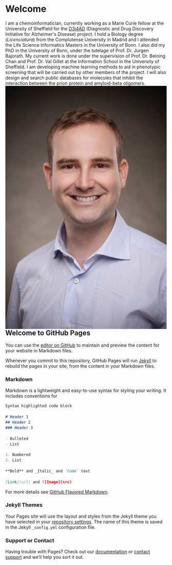# Welcome

I am a chemoinformatician, currently working as a Marie Curie fellow at the University of Sheffield for the [D3i4AD](https://sites.google.com/site/d3i4adiapp/) (Diagnostic and Drug Discovery Initiative for Alzheimer's Disease) project. I hold a Biology degree (_Licenciatura_) from the Complutense University in Madrid and I attended the Life Science Informatics Masters in the University of Bonn. I also did my PhD in the University of Bonn, under the tutelage of Prof. Dr. Jurgen Bajorath. My current work is done under the supervision of Prof. Dr. Beining Chan and Prof. Dr. Val Gillet at the Information School in the University of Sheffield. I am developing machine learning methods to aid in phenotypic screening that will be carried out by other members of the project. I will also design and search public databases for molecules that inhibit the interaction between the prion protein and amyloid-beta oligomers. 
<img style="float: right;" src="/images/FOTOBONN-IMG_9461.jpeg">

## Welcome to GitHub Pages

You can use the [editor on GitHub](https://github.com/adlvdl/adlvdl.github.io/edit/master/index.md) to maintain and preview the content for your website in Markdown files.

Whenever you commit to this repository, GitHub Pages will run [Jekyll](https://jekyllrb.com/) to rebuild the pages in your site, from the content in your Markdown files.

### Markdown

Markdown is a lightweight and easy-to-use syntax for styling your writing. It includes conventions for

```markdown
Syntax highlighted code block

# Header 1
## Header 2
### Header 3

- Bulleted
- List

1. Numbered
2. List

**Bold** and _Italic_ and `Code` text

[Link](url) and ![Image](src)
```

For more details see [GitHub Flavored Markdown](https://guides.github.com/features/mastering-markdown/).

### Jekyll Themes

Your Pages site will use the layout and styles from the Jekyll theme you have selected in your [repository settings](https://github.com/adlvdl/adlvdl.github.io/settings). The name of this theme is saved in the Jekyll `_config.yml` configuration file.

### Support or Contact

Having trouble with Pages? Check out our [documentation](https://help.github.com/categories/github-pages-basics/) or [contact support](https://github.com/contact) and we’ll help you sort it out.

